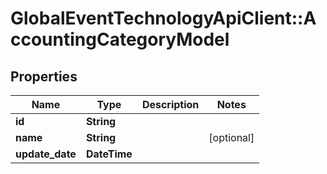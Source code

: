 # GlobalEventTechnologyApiClient::AccountingCategoryModel

## Properties
Name | Type | Description | Notes
------------ | ------------- | ------------- | -------------
**id** | **String** |  | 
**name** | **String** |  | [optional] 
**update_date** | **DateTime** |  | 

